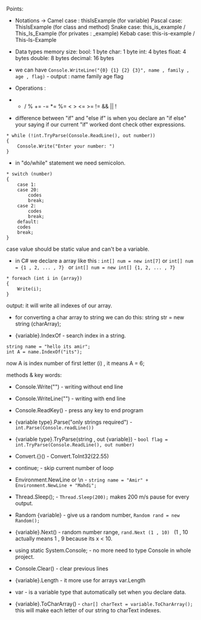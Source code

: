 
Points:

* Notations ->
Camel case : thisIsExample		(for variable)
Pascal case: ThisIsExample		(for class and method)
Snake case: this_is_example  /  This_Is_Example (for privates : _example)
Kebab case: this-is-example  /  This-Is-Example

* Data types memory size:
bool: 1 byte
char: 1 byte
int: 4 bytes
float: 4 bytes
double: 8 bytes
decimal: 16 bytes

* we can have ```Console.WriteLine("{0} {1} {2} {3}", name , family , age , flag)```  - output : name family age flag

* Operations :
- * / %           += -= *= %=        < > <= >= !=       && || !

* difference between "if" and "else if" is when you declare an "if else" 
your saying if our current "if" worked dont check other expressions.
```
* while (!int.TryParse(Console.ReadLine(), out number))
{
	Console.Write("Enter your number: ")
}
```
* in "do/while" statement we need semicolon.
```
* switch (number)
{
    case 1:
    case 20:
        codes
        break;
    case 2:
        codes
        break;
    default:
    codes
    break;
}
```
case value should be static value and can't be a variable.

* in C# we declare a array like this :
```int[] num = new int[7]``` or ```int[] num = {1 , 2, ... , 7} ``` or ```int[] num = new int[] {1, 2, ... , 7}```

```
* foreach (int i in {array})
{
    Write(i);
}
```
output: it will write all indexes of our array.

* for converting a char array to string we can do this:
string str = new string (charArray);

* {variable}.IndexOf - search index in a string.
```
string name = "hello its amir";
int A = name.IndexOf("its");
```
now A is index number of first letter (i) , it means A = 6;

























methods & key words: 

* Console.Write("") - writing without end line

* Console.WriteLine("") - writing with end line

* Console.ReadKey() - press any key to end program 

* {variable type}.Parse("only strings required") - ```int.Parse(Console.readLine())```

* {variable type}.TryParse(string , out {variable}) - ``` bool flag = int.TryParse(Console.ReadLine(), out number) ```

* Convert.{}() - Convert.ToInt32(22.55)

* continue; - skip current number of loop 

* Environment.NewLine or \n - ```string name = "Amir" + Environment.NewLine + "Mahdi";```

* Thread.Sleep(); - ```Thread.Sleep(200);``` makes 200 m/s pause for every output.

* Random {variable} - give us a random number, ```Random rand = new Random();```

* {variable}.Next() - random number range, ```rand.Next (1 , 10) ```
(1 , 10 actually means 1 , 9 because its x < 10.

* using static System.Console; - no more need to type Console in whole project.

* Console.Clear() - clear previous lines

* {variable}.Length - it more use for arrays var.Length

* var - is a variable type that automatically set when you declare data.
 
* {variable}.ToCharArray() - ```char[] charText = variable.ToCharArray();```
this will make each letter of our string to charText indexes. 